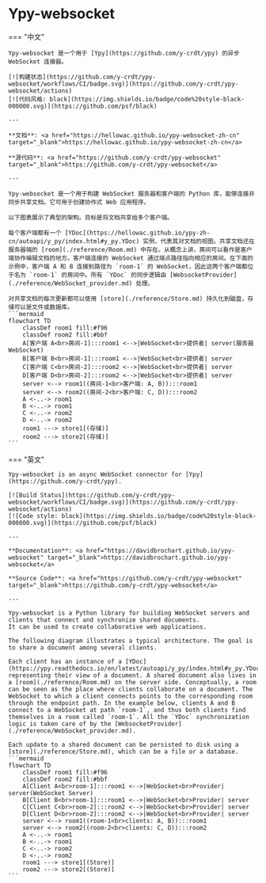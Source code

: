 # Ypy-websocket

=== "中文"

    Ypy-websocket 是一个用于 [Ypy](https://github.com/y-crdt/ypy) 的异步 WebSocket 连接器。
    
    [![构建状态](https://github.com/y-crdt/ypy-websocket/workflows/CI/badge.svg)](https://github.com/y-crdt/ypy-websocket/actions)
    [![代码风格: black](https://img.shields.io/badge/code%20style-black-000000.svg)](https://github.com/psf/black)
    
    ---
    
    **文档**: <a href="https://hellowac.github.io/ypy-websocket-zh-cn" target="_blank">https://hellowac.github.io/ypy-websocket-zh-cn</a>
    
    **源代码**: <a href="https://github.com/y-crdt/ypy-websocket" target="_blank">https://github.com/y-crdt/ypy-websocket</a>
    
    ---
    
    Ypy-websocket 是一个用于构建 WebSocket 服务器和客户端的 Python 库，能够连接并同步共享文档。它可用于创建协作式 Web 应用程序。
    
    以下图表展示了典型的架构。目标是将文档共享给多个客户端。
    
    每个客户端都有一个 [YDoc](https://hellowac.github.io/ypy-zh-cn/autoapi/y_py/index.html#y_py.YDoc) 实例，代表其对文档的视图。共享文档还在服务器端的 [room](./reference/Room.md) 中存在。从概念上讲，房间可以看作是客户端协作编辑文档的地方。客户端连接的 WebSocket 通过端点路径指向相应的房间。在下面的示例中，客户端 A 和 B 连接到路径为 `room-1` 的 WebSocket，因此这两个客户端都位于名为 `room-1` 的房间中。所有 `YDoc` 的同步逻辑由 [WebsocketProvider](./reference/WebSocket_provider.md) 处理。
    
    对共享文档的每次更新都可以使用 [store](./reference/Store.md) 持久化到磁盘，存储可以是文件或数据库。
    ```mermaid
    flowchart TD
        classDef room1 fill:#f96
        classDef room2 fill:#bbf
        A[客户端 A<br>房间-1]:::room1 <-->|WebSocket<br>提供者| server(服务器 WebSocket)
        B[客户端 B<br>房间-1]:::room1 <-->|WebSocket<br>提供者| server
        C[客户端 C<br>房间-2]:::room2 <-->|WebSocket<br>提供者| server
        D[客户端 D<br>房间-2]:::room2 <-->|WebSocket<br>提供者| server
        server <--> room1((房间-1<br>客户端: A, B)):::room1
        server <--> room2((房间-2<br>客户端: C, D)):::room2
        A <-..-> room1
        B <-..-> room1
        C <-..-> room2
        D <-..-> room2
        room1 ---> store1[(存储)]
        room2 ---> store2[(存储)]
    ```
    

=== "英文"

    Ypy-websocket is an async WebSocket connector for [Ypy](https://github.com/y-crdt/ypy).
    
    [![Build Status](https://github.com/y-crdt/ypy-websocket/workflows/CI/badge.svg)](https://github.com/y-crdt/ypy-websocket/actions)
    [![Code style: black](https://img.shields.io/badge/code%20style-black-000000.svg)](https://github.com/psf/black)
    
    ---
    
    **Documentation**: <a href="https://davidbrochart.github.io/ypy-websocket" target="_blank">https://davidbrochart.github.io/ypy-websocket</a>
    
    **Source Code**: <a href="https://github.com/y-crdt/ypy-websocket" target="_blank">https://github.com/y-crdt/ypy-websocket</a>
    
    ---
    
    Ypy-websocket is a Python library for building WebSocket servers and clients that connect and synchronize shared documents.
    It can be used to create collaborative web applications.
    
    The following diagram illustrates a typical architecture. The goal is to share a document among several clients.
    
    Each client has an instance of a [YDoc](https://ypy.readthedocs.io/en/latest/autoapi/y_py/index.html#y_py.YDoc), representing their view of a document. A shared document also lives in a [room](./reference/Room.md) on the server side. Conceptually, a room can be seen as the place where clients collaborate on a document. The WebSocket to which a client connects points to the corresponding room through the endpoint path. In the example below, clients A and B connect to a WebSocket at path `room-1`, and thus both clients find themselves in a room called `room-1`. All the `YDoc` synchronization logic is taken care of by the [WebsocketProvider](./reference/WebSocket_provider.md).
    
    Each update to a shared document can be persisted to disk using a [store](./reference/Store.md), which can be a file or a database.
    ```mermaid
    flowchart TD
        classDef room1 fill:#f96
        classDef room2 fill:#bbf
        A[Client A<br>room-1]:::room1 <-->|WebSocket<br>Provider| server(WebSocket Server)
        B[Client B<br>room-1]:::room1 <-->|WebSocket<br>Provider| server
        C[Client C<br>room-2]:::room2 <-->|WebSocket<br>Provider| server
        D[Client D<br>room-2]:::room2 <-->|WebSocket<br>Provider| server
        server <--> room1((room-1<br>clients: A, B)):::room1
        server <--> room2((room-2<br>clients: C, D)):::room2
        A <-..-> room1
        B <-..-> room1
        C <-..-> room2
        D <-..-> room2
        room1 ---> store1[(Store)]
        room2 ---> store2[(Store)]
    ```
    